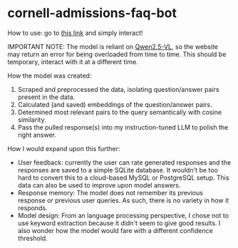 # cornell-admissions-faq-bot

How to use: go to [this link](cornell-faq-bot-git-main-vincent-fongs-projects.vercel.app) and simply interact!

IMPORTANT NOTE: The model is reliant on [Qwen2.5-VL](https://huggingface.co/Qwen/Qwen2.5-VL-72B-Instruct), so the website may return an error for being overloaded from time to time. This should be temporary, interact with it at a different time.

How the model was created:
1. Scraped and preprocessed the data, isolating question/answer pairs present in the data.
2. Calculated (and saved) embeddings of the question/answer pairs. 
3. Determined most relevant pairs to the query semantically with cosine similarity.
4. Pass the pulled response(s) into my instruction-tuned LLM to polish the right answer.


How I would expand upon this further:
- User feedback: currently the user can rate generated responses and the responses are saved to a simple SQLite database. It wouldn't be too hard to convert this to a cloud-based MySQL or PostgreSQL setup. This data can also be used to improve upon model answers.
- Response memory: The model does not remember its previous response or previous user queries. As such, there is no variety in how it responds.
- Model design: From an language processing perspective, I chose not to use keyword extraction because it didn't seem to give good results. I also wonder how the model would fare with a different confidence threshold.
